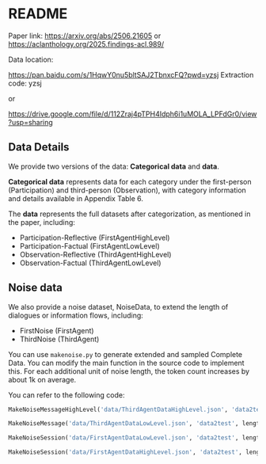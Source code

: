 # README

Paper link: 
https://arxiv.org/abs/2506.21605 or https://aclanthology.org/2025.findings-acl.989/

Data location:

https://pan.baidu.com/s/1HqwY0nu5bltSAJ2TbnxcFQ?pwd=yzsj Extraction code: yzsj

or

https://drive.google.com/file/d/112Zraj4pTPH4Idph6i1uMOLA_LPFdGr0/view?usp=sharing

## Data Details

We provide two versions of the data: **Categorical data** and  **data**.

**Categorical data** represents data for each category under the first-person (Participation) and third-person (Observation), with category information and details available in Appendix Table 6.

The **data** represents the full datasets after categorization, as mentioned in the paper, including:

- Participation-Reflective (FirstAgentHighLevel)
- Participation-Factual (FirstAgentLowLevel)
- Observation-Reflective (ThirdAgentHighLevel)
- Observation-Factual (ThirdAgentLowLevel)

## Noise data

We also provide a noise dataset, NoiseData, to extend the length of dialogues or information flows, including:

- FirstNoise (FirstAgent)
- ThirdNoise (ThirdAgent)

You can use `makenoise.py` to generate extended and sampled Complete Data. You can modify the main function in the source code to implement this. For each additional unit of noise length, the token count increases by about 1k on average.

You can refer to the following code:

```python
MakeNoiseMessageHighLevel('data/ThirdAgentDataHighLevel.json', 'data2test', length=10, sample_num=100)  ## Add noise to the third-person high-level

MakeNoiseMessage('data/ThirdAgentDataLowLevel.json', 'data2test', length=10, sample_num=100)  ## Add noise to the third-person low-level

MakeNoiseSession('data/FirstAgentDataLowLevel.json', 'data2test', length=10, sample_num=100)  ## Add noise to the first-person low-level

MakeNoiseSession('data/FirstAgentDataHighLevel.json', 'data2test', length=10, sample_num=100)  ## Add noise to the first-person high-level
```






